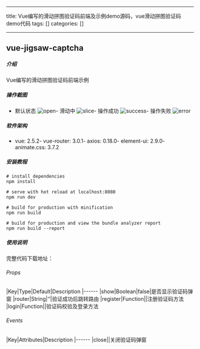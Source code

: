 
--- 
title:  Vue编写的滑动拼图验证码前端及示例demo源码，vue滑动拼图验证码demo代码 
tags: []
categories: [] 

---
## vue-jigsaw-captcha

##### 介绍

Vue编写的滑动拼图验证码前端示例

##### 操作截图
- 默认状态 <img src="https://img-blog.csdnimg.cn/img_convert/3fb097a278d397e346cb4e12c754feaf.png" alt="open">- 滑动中 <img src="https://img-blog.csdnimg.cn/img_convert/78835c787c17aed0318f6cfee0342b34.png" alt="slice">- 操作成功 <img src="https://img-blog.csdnimg.cn/img_convert/2f73b2086506a60ef9ee65f10efc4362.png" alt="success">- 操作失败 <img src="https://img-blog.csdnimg.cn/img_convert/02428d8d122da35b298ac35ff311cf58.png" alt="error">
##### 软件架构
- vue: 2.5.2- vue-router: 3.0.1- axios: 0.18.0- element-ui: 2.9.0- animate.css: 3.7.2
##### 安装教程

```
# install dependencies
npm install

# serve with hot reload at localhost:8080
npm run dev

# build for production with minification
npm run build

# build for production and view the bundle analyzer report
npm run build --report

```

##### 使用说明

完整代码下载地址：

###### Props

|Key|Type|Default|Description
|------
|show|Boolean|false|是否显示验证码弹窗
|router|String|‘’|验证成功后跳转路由
|register|Function||注册验证码方法
|login|Function||验证码校验及登录方法

###### Events

|Key|Attributes|Description
|------
|close||关闭验证码弹窗

